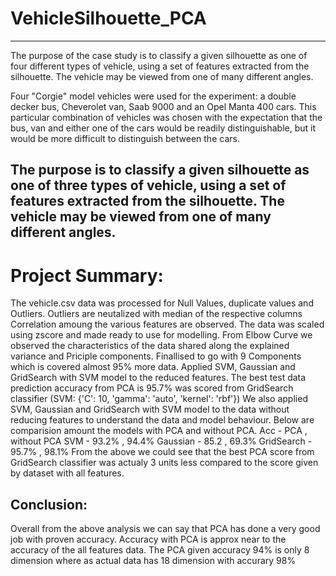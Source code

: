 # VehicleSilhouette_PCA
------------------------
The purpose of the case study is to classify a given silhouette as one of four different types of vehicle, using a set of features extracted from the silhouette. The vehicle may be viewed from one of many different angles.

Four "Corgie" model vehicles were used for the experiment: a double decker bus, Cheverolet van, Saab 9000 and an Opel Manta 400 cars. This particular combination of vehicles was chosen with the expectation that the bus, van and either one of the cars would be readily distinguishable, but it would be more difficult to distinguish between the cars.

The purpose is to classify a given silhouette as one of three types of vehicle, using a set of features extracted from the silhouette. The vehicle may be viewed from one of many different angles.
------------------------------

# Project Summary:
The vehicle.csv data was processed for Null Values, duplicate values and Outliers.
Outliers are neutalized with median of the respective columns
Correlation amoung the various features are observed.
The data was scaled using zscore and made ready to use for modelling.
From Elbow Curve we observed the characteristics of the data shared along the explained variance and Priciple components. Finallised to go with 9 Components which is covered almost 95% more data.
Applied SVM, Gaussian and GridSearch with SVM model to the reduced features.
The best test data prediction accuracy from PCA is 95.7% was scored from GridSearch classifier (SVM: {'C': 10, 'gamma': 'auto', 'kernel': 'rbf'})
We also applied SVM, Gaussian and GridSearch with SVM model to the data without reducing features to understand the data and model behaviour.
Below are comparision amount the models with PCA and without PCA.
Acc -          PCA , without PCA 
SVM -          93.2% , 94.4%
Gaussian -     85.2  , 69.3%
GridSearch -   95.7% , 98.1%
From the above we could see that the best PCA score from GridSearch classifier was actualy 3 units less compared to the score given by dataset with all features.
## Conclusion:
Overall from the above analysis we can say that PCA has done a very good job with proven accuracy. Accuracy with PCA is approx near to the accuracy of the all features data. The PCA given accuracy 94% is only 8 dimension where as actual data has 18 dimension with accurary 98%
